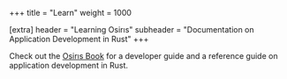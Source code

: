+++
title = "Learn"
weight = 1000

[extra]
header = "Learning Osirıs"
subheader = "Documentation on Application Development in Rust"
+++

Check out the [Osirıs Book](/lib/book) for a developer guide
and a reference guide on application development in Rust.
